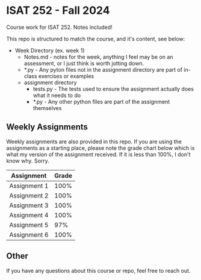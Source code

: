 # ISAT 252 - Fall 2024
Course work for ISAT 252. Notes included!

This repo is structured to match the course, and it's content, see below:

- Week Directory (ex. week 1)
  - Notes.md - notes for the week, anything I feel may be on an assessment, or I just think is worth jotting down. 
  - *.py - Any pyton files not in the assignment directory are part of in-class exercises or examples
  - assignment directory
    - tests.py - The tests used to ensure the assignment actually does what it needs to do
    - *.py - Any other python files are part of the assignment themselves

## Weekly Assignments
Weekly assignments are also provided in this repo.
If you are using the assignments as a starting place, please note the grade chart below which is what my version of the assignment received.
If it is less than 100%, I don't know why. Sorry.

| Assignment   | Grade |
|--------------|-------|
| Assignment 1 | 100%  | 
| Assignment 2 | 100%  |
| Assignment 3 | 100%  |
| Assignment 4 | 100%  |
| Assignment 5 | 97%   |
| Assignment 6 | 100%  |

## Other
If you have any questions about this course or repo, feel free to reach out.